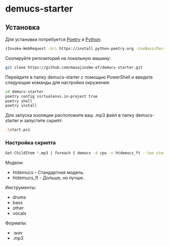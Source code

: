 # demucs-starter

## Установка

Для установки потребуется [Poetry](https://python-poetry.org/docs/#installing-with-the-official-installer) и [Python](https://www.python.org/):

```sh
(Invoke-WebRequest -Uri https://install.python-poetry.org -UseBasicParsing).Content | py -
```

Скопируйте репозиторий на локальную машину:

```sh
git clone https://github.com/masajinobe-ef/demucs-starter.git
```

Перейдите в папку demucs-starter с помощью PowerShell и введите следующие команды для настройки окружения:

```sh
cd demucs-starter
poetry config virtualenvs.in-project true
poetry shell
poetry install
```

Для запуска изоляции расположите ваш .mp3 файл в папку demucs-starter и запустите скрипт:

```sh
.\start.ps1
```

### Настройка скрипта

```sh
Get-ChildItem *.mp3 | foreach { demucs -d cpu -n htdemucs_ft --two-stems=vocals --overlap 0.1 --mp3 $_.FullName }
```

Модели:

- htdemucs - Стандартная модель.
- htdemucs_ft - Дольше, но лучше.

Инструменты:

- drums
- bass
- other
- vocals

Форматы:

- .wav
- .mp3
